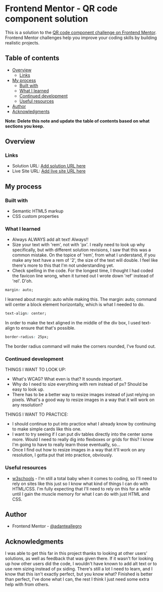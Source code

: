 # Frontend Mentor - QR code component solution

This is a solution to the [QR code component challenge on Frontend Mentor](https://www.frontendmentor.io/challenges/qr-code-component-iux_sIO_H). Frontend Mentor challenges help you improve your coding skills by building realistic projects. 

## Table of contents

- [Overview](#overview)
  - [Links](#links)
- [My process](#my-process)
  - [Built with](#built-with)
  - [What I learned](#what-i-learned)
  - [Continued development](#continued-development)
  - [Useful resources](#useful-resources)
- [Author](#author)
- [Acknowledgments](#acknowledgments)

**Note: Delete this note and update the table of contents based on what sections you keep.**

## Overview

### Links

- Solution URL: [Add solution URL here](https://your-solution-url.com)
- Live Site URL: [Add live site URL here](https://your-live-site-url.com)

## My process

### Built with

- Semantic HTML5 markup
- CSS custom properties

### What I learned

- Always ALWAYS add alt text! Always!!
- Size your text with 'rem', not with 'px'. I really need to look up why specifically, but with different solution revisions, I saw that this was a common mistake.
On the topice of 'rem', from what I understand, if you make any text have a rem of '2', the size of the text will double. I feel like there's more to this that I'm not understanding yet.
- Check spelling in the code. For the longest time, I thought I had coded the favicon line wrong, when it turned out I wrote down 'ref' instead of 'rel'. D'oh.

```css
margin: auto;
```

I learned about margin: auto while making this. The margin: auto; command will center a block element horizontally, which is what I needed to do.

```css
text-align: center;
```

In order to make the text aligned in the middle of the div box, I used text-align to ensure that that's possible.

```css
border-radius: 25px;
```

The border radius command will make the corners rounded, I've found out.

### Continued development

THINGS I WANT TO LOOK UP:
- What's WCAG? What even is that? It sounds important.
- Why do I need to size everything with rem instead of px? Should be easy to look up.
- There has to be a better way to resize images instead of just relying on pixels. What's a good way to resize images in a way that it will work on any resolution?


THINGS I WANT TO PRACTICE:
- I should continue to put into practice what I already know by continuing to make simple cards like this one.
- I want to try seeing if I can put div tables directly into the center some more. Would I need to really dig into flexboxes or grids for this? I know I'm going to have to really learn those eventually, so...
- Once I find out how to resize images in a way that it'll work on any resolution, I gotta put that into practice, obviously.

### Useful resources

- [w3schools](https://www.w3schools.com) - I'm still a total baby when it comes to coding, so I'll need to rely on sites like this just so I know what kind of things I can do with HTML/CSS. I'm fully expecting that I'll need to rely on this for a while until I gain the muscle memory for what I can do with just HTML and CSS.


## Author

- Frontend Mentor - [@adanteallegro](https://www.frontendmentor.io/profile/adanteallegro)


## Acknowledgments

I was able to get this far in this project thanks to looking at other users' solutions, as well as feedback that was given there. If it wasn't for looking up how other users did the code, I wouldn't have known to add alt text or to use rem sizing instead of px siding. 
There's still a lot I need to learn, and I know that this isn't exactly perfect, but you know what? Finished is better than perfect, I've done what I can, the rest I think I just need some extra help with from others.

